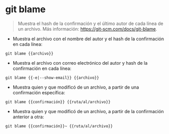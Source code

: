 # git blame

> Muestra el hash de la confirmación y el último autor de cada línea de un archivo.
> Más información: <https://git-scm.com/docs/git-blame>.

- Muestra el archivo con el nombre del autor y el hash de la confirmación en cada línea:

`git blame {{archivo}}`

- Muestra el archivo con correo electrónico del autor y hash de la confirmación en cada línea:

`git blame {{-e|--show-email}} {{archivo}}`

- Muestra quien y que modificó de un archivo, a partir de una confirmación específica:

`git blame {{confirmación}} {{ruta/al/archivo}}`

- Muestra quien y que modificó de un archivo, a partir de la confirmación anterior a otra:

`git blame {{confirmación}}~ {{ruta/al/archivo}}`
